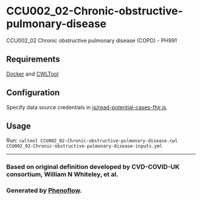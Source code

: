 # CCU002_02-Chronic-obstructive-pulmonary-disease

CCU002_02 Chronic obstructive pulmonary disease (COPD) - PH991

## Requirements

[Docker](https://docs.docker.com/install/) and [CWLTool](https://github.com/common-workflow-language/cwltool#install)

## Configuration

Specify data source credentials in [js/read-potential-cases-fhir.js](js/read-potential-cases-fhir.js).

## Usage

Run: `cwltool CCU002_02-Chronic-obstructive-pulmonary-disease.cwl CCU002_02-Chronic-obstructive-pulmonary-disease-inputs.yml`

***

### Based on original definition developed by CVD-COVID-UK consortium, William N Whiteley, et al.
### Generated by [Phenoflow](https://kclhi.org/phenoflow).
